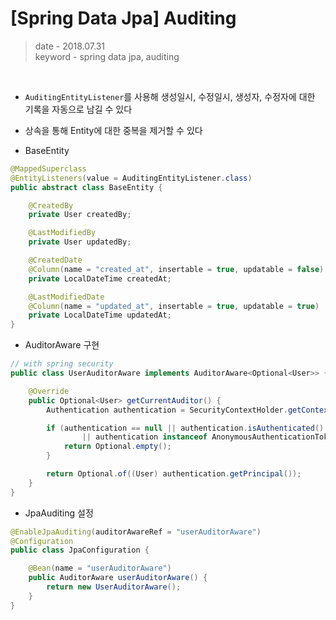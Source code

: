 # [Spring Data Jpa] Auditing
> date - 2018.07.31  
> keyword - spring data jpa, auditing  

<br>

* `AuditingEntityListener`를 사용해 생성일시, 수정일시, 생성자, 수정자에 대한 기록을 자동으로 남길 수 있다
* 상속을 통해 Entity에 대한 중복을 제거할 수 있다

* BaseEntity
```java
@MappedSuperclass
@EntityListeners(value = AuditingEntityListener.class)
public abstract class BaseEntity {

    @CreatedBy
    private User createdBy;

    @LastModifiedBy
    private User updatedBy;

    @CreatedDate
    @Column(name = "created_at", insertable = true, updatable = false)
    private LocalDateTime createdAt;

    @LastModifiedDate
    @Column(name = "updated_at", insertable = true, updatable = true)
    private LocalDateTime updatedAt;
}
```

* AuditorAware 구현
```java
// with spring security
public class UserAuditorAware implements AuditorAware<Optional<User>> {

    @Override
    public Optional<User> getCurrentAuditor() {
        Authentication authentication = SecurityContextHolder.getContext().getAuthentication();

        if (authentication == null || authentication.isAuthenticated() == false
                || authentication instanceof AnonymousAuthenticationToken) {
            return Optional.empty();
        }

        return Optional.of((User) authentication.getPrincipal());
    }
}
```

* JpaAuditing 설정
```java
@EnableJpaAuditing(auditorAwareRef = "userAuditorAware")
@Configuration
public class JpaConfiguration {

    @Bean(name = "userAuditorAware")
    public AuditorAware userAuditorAware() {
        return new UserAuditorAware();
    }
}
```
